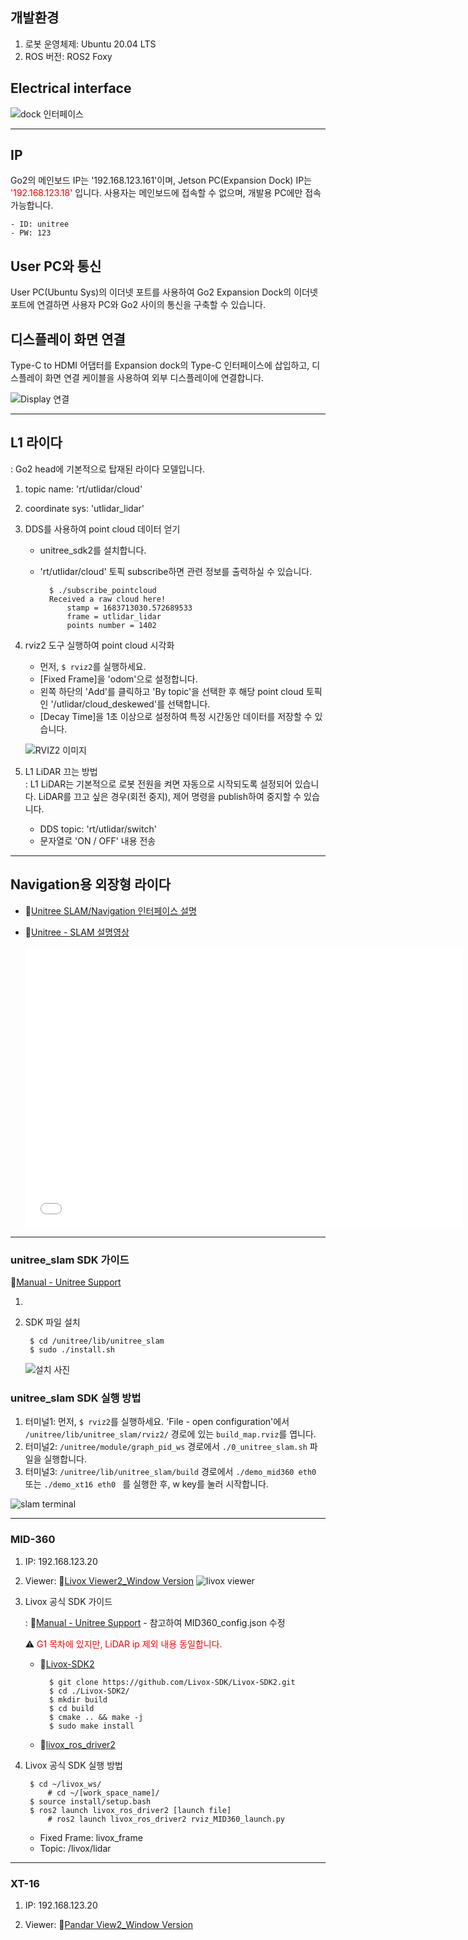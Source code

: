 ## 개발환경
1. 로봇 운영체제: Ubuntu 20.04 LTS
2. ROS 버전: ROS2 Foxy

## Electrical interface

![dock 인터페이스](/YMO-support/images/go2_develop/go2_electrical_interface.png)

---

## IP
Go2의 메인보드 IP는 '192.168.123.161'이며, Jetson PC(Expansion Dock) IP는 <span style="color: red">'192.168.123.18'</span> 입니다. 사용자는 메인보드에 접속할 수 없으며, 개발용 PC에만 접속 가능합니다.  

    - ID: unitree  
    - PW: 123

## User PC와 통신
User PC(Ubuntu Sys)의 이더넷 포트를 사용하여 Go2 Expansion Dock의 이더넷 포트에 연결하면 사용자 PC와 Go2 사이의 통신을 구축할 수 있습니다.

## 디스플레이 화면 연결
Type-C to HDMI 어댑터를 Expansion dock의 Type-C 인터페이스에 삽입하고, 디스플레이 화면 연결 케이블을 사용하여 외부 디스플레이에 연결합니다. 

![Display 연결](/YMO-support/images/go2_develop/go2_display.png)

---

## L1 라이다
: Go2 head에 기본적으로 탑재된 라이다 모델입니다.  

1. topic name: 'rt/utlidar/cloud'
2. coordinate sys: 'utlidar_lidar'
3. DDS를 사용하여 point cloud 데이터 얻기
    - unitree_sdk2를 설치합니다.
    - 'rt/utlidar/cloud' 토픽 subscribe하면 관련 정보를 출력하실 수 있습니다. 

            $ ./subscribe_pointcloud 
            Received a raw cloud here!
                stamp = 1683713030.572689533  
                frame = utlidar_lidar  
                points number = 1402


4. rviz2 도구 실행하여 point cloud 시각화
    - 먼저, ```$ rviz2```를 실행하세요.
    - [Fixed Frame]을 'odom'으로 설정합니다.
    - 왼쪽 하단의 'Add'를 클릭하고 'By topic'을 선택한 후 해당 point cloud 토픽인 '/utlidar/cloud_deskewed'를 선택합니다. 
    - [Decay Time]을 1초 이상으로 설정하여 특정 시간동안 데이터를 저장할 수 있습니다. 
    
    ![RVIZ2 이미지](/YMO-support/images/go2_develop/go2_rviz2.png)

5. L1 LiDAR 끄는 방법  
: L1 LiDAR는 기본적으로 로봇 전원을 켜면 자동으로 시작되도록 설정되어 있습니다. LiDAR를 끄고 싶은 경우(회전 중지), 제어 명령을 publish하여 중지할 수 있습니다. 
    - DDS topic: 'rt/utlidar/switch'
    - 문자열로 'ON / OFF' 내용 전송

---

## Navigation용 외장형 라이다
- 🔗[Unitree SLAM/Navigation 인터페이스 설명](https://support.unitree.com/home/en/developer/SLAM%20and%20Navigation_service)
- 🔗[Unitree - SLAM 설명영상](https://www.bilibili.com/video/BV1kyymYWENd/?buvid=XUE9766E8663F0CF09546CE5B13781F280523)

    <iframe src="//player.bilibili.com/player.html?bvid=BV1kyymYWENd&page=1" 
            scrolling="no" 
            border="0" 
            frameborder="no" 
            framespacing="0" 
            allowfullscreen="true" 
            width="700" 
            height="450"> 
    </iframe>

---

### unitree_slam SDK 가이드
🔗[Manual - Unitree Support](https://support.unitree.com/home/en/developer/SLAM%20and%20Navigation_service)

1. 
2. SDK 파일 설치
    
        $ cd /unitree/lib/unitree_slam
        $ sudo ./install.sh
    ![설치 사진](https://doc-cdn.unitree.com/static/2024/9/20/b90f1ca4f7214f1c8c3c061abf0ff564_561x136.png)

### unitree_slam SDK 실행 방법
1. 터미널1: 먼저, ```$ rviz2```를 실행하세요. 'File - open configuration'에서 ```/unitree/lib/unitree_slam/rviz2/``` 경로에 있는 ```build_map.rviz```를 엽니다.
2. 터미널2: ```/unitree/module/graph_pid_ws``` 경로에서 ```./0_unitree_slam.sh``` 파일을 실행합니다.
3. 터미널3: ```/unitree/lib/unitree_slam/build``` 경로에서 ```./demo_mid360 eth0 ``` 또는 ```./demo_xt16 eth0 ``` 를 실행한 후, w key를 눌러 시작합니다.

![slam terminal](/YMO-support/images/go2_develop/slam_terminal.png) 

---

### MID-360
1. IP: 192.168.123.20

2. Viewer: 🔗[Livox Viewer2_Window Version](https://www.livoxtech.com/mobile/downloads) 
    ![livox viewer](https://doc-cdn.unitree.com/static/2024/7/26/cf6820038cb44907898098d241354765_1843x1054.png)
3. Livox 공식 SDK 가이드

    : 🔗[Manual - Unitree Support](https://support.unitree.com/home/en/G1_developer/lidar_Instructions) - 참고하여 MID360_config.json 수정  
    
    ⚠️ <span style="color: red;">G1 목차에 있지만, LiDAR ip 제외 내용 동일합니다.</span>

    - 🔗[Livox-SDK2](https://github.com/Livox-SDK/Livox-SDK2)
        
            $ git clone https://github.com/Livox-SDK/Livox-SDK2.git
            $ cd ./Livox-SDK2/
            $ mkdir build
            $ cd build
            $ cmake .. && make -j
            $ sudo make install
    
    - 🔗[livox_ros_driver2](https://github.com/Livox-SDK/livox_ros_driver2)

4. Livox 공식 SDK 실행 방법  

        $ cd ~/livox_ws/
            # cd ~/[work_space_name]/
        $ source install/setup.bash
        $ ros2 launch livox_ros_driver2 [launch file]
            # ros2 launch livox_ros_driver2 rviz_MID360_launch.py

    - Fixed Frame: livox_frame
    - Topic: /livox/lidar

---

### XT-16
1. IP: 192.168.123.20

2. Viewer: 🔗[Pandar View2_Window Version](https://www.hesaitech.com/downloads/)